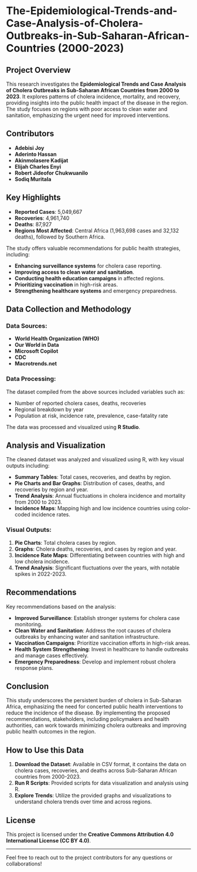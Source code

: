 # The-Epidemiological-Trends-and-Case-Analysis-of-Cholera-Outbreaks-in-Sub-Saharan-African-Countries (2000-2023)
 

## Project Overview

This research investigates the **Epidemiological Trends and Case Analysis of Cholera Outbreaks in Sub-Saharan African Countries from 2000 to 2023**. It explores patterns of cholera incidence, mortality, and recovery, providing insights into the public health impact of the disease in the region. The study focuses on regions with poor access to clean water and sanitation, emphasizing the urgent need for improved interventions.

## Contributors
- **Adebisi Joy**
- **Aderinto Hassan**
- **Akinmolasere Kadijat**
- **Elijah Charles Enyi**
- **Robert Jideofor Chukwuanilo**
- **Sodiq Muritala**

## Key Highlights

- **Reported Cases**: 5,049,667
- **Recoveries**: 4,961,740
- **Deaths**: 87,927
- **Regions Most Affected**: Central Africa (1,963,698 cases and 32,132 deaths), followed by Southern Africa.
  
The study offers valuable recommendations for public health strategies, including:
- **Enhancing surveillance systems** for cholera case reporting.
- **Improving access to clean water and sanitation**.
- **Conducting health education campaigns** in affected regions.
- **Prioritizing vaccination** in high-risk areas.
- **Strengthening healthcare systems** and emergency preparedness.

## Data Collection and Methodology

### Data Sources:
- **World Health Organization (WHO)**
- **Our World in Data**
- **Microsoft Copilot**
- **CDC**
- **Macrotrends.net**

### Data Processing:
The dataset compiled from the above sources included variables such as:
- Number of reported cholera cases, deaths, recoveries
- Regional breakdown by year
- Population at risk, incidence rate, prevalence, case-fatality rate

The data was processed and visualized using **R Studio**.

## Analysis and Visualization

The cleaned dataset was analyzed and visualized using R, with key visual outputs including:
- **Summary Tables**: Total cases, recoveries, and deaths by region.
- **Pie Charts and Bar Graphs**: Distribution of cases, deaths, and recoveries by region and year.
- **Trend Analysis**: Annual fluctuations in cholera incidence and mortality from 2000 to 2023.
- **Incidence Maps**: Mapping high and low incidence countries using color-coded incidence rates.
  
### Visual Outputs:
1. **Pie Charts**: Total cholera cases by region.
2. **Graphs**: Cholera deaths, recoveries, and cases by region and year.
3. **Incidence Rate Maps**: Differentiating between countries with high and low cholera incidence.
4. **Trend Analysis**: Significant fluctuations over the years, with notable spikes in 2022-2023.

## Recommendations

Key recommendations based on the analysis:
- **Improved Surveillance**: Establish stronger systems for cholera case monitoring.
- **Clean Water and Sanitation**: Address the root causes of cholera outbreaks by enhancing water and sanitation infrastructure.
- **Vaccination Campaigns**: Prioritize vaccination efforts in high-risk areas.
- **Health System Strengthening**: Invest in healthcare to handle outbreaks and manage cases effectively.
- **Emergency Preparedness**: Develop and implement robust cholera response plans.

## Conclusion

This study underscores the persistent burden of cholera in Sub-Saharan Africa, emphasizing the need for concerted public health interventions to reduce the incidence of the disease. By implementing the proposed recommendations, stakeholders, including policymakers and health authorities, can work towards minimizing cholera outbreaks and improving public health outcomes in the region.

## How to Use this Data

1. **Download the Dataset**: Available in CSV format, it contains the data on cholera cases, recoveries, and deaths across Sub-Saharan African countries from 2000-2023.
2. **Run R Scripts**: Provided scripts for data visualization and analysis using R.
3. **Explore Trends**: Utilize the provided graphs and visualizations to understand cholera trends over time and across regions.

## License
This project is licensed under the **Creative Commons Attribution 4.0 International License (CC BY 4.0)**.

---

Feel free to reach out to the project contributors for any questions or collaborations!
